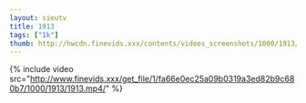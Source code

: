 ```yaml
--- 
layout: sieutv
title: 1913
tags: ["1k"]
thumb: http://hwcdn.finevids.xxx/contents/videos_screenshots/1000/1913/preview.mp4.jpg
---
```

{% include video src="http://www.finevids.xxx/get_file/1/fa66e0ec25a09b0319a3ed82b9c680b7/1000/1913/1913.mp4/" %} 
